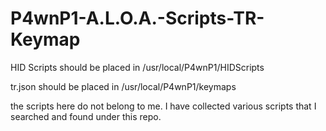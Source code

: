 # P4wnP1-A.L.O.A.-Scripts-TR-Keymap

HID Scripts should be placed in /usr/local/P4wnP1/HIDScripts

tr.json should be placed in /usr/local/P4wnP1/keymaps

the scripts here do not belong to me. I have collected various scripts that I searched and found under this repo.
